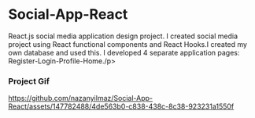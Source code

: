 <h1>Social-App-React</h1>

<p>React.js social media application design project. I created social media project using React functional components and React Hooks.I created my own database and used this. I developed 4 separate application pages: Register-Login-Profile-Home./p>

<h3>Project Gif</h3>

https://github.com/nazanyilmaz/Social-App-React/assets/147782488/4de563b0-c838-438c-8c38-923231a1550f


